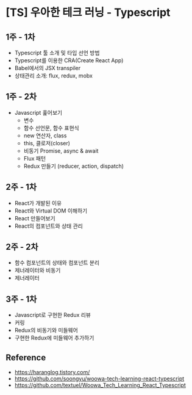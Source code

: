 # [TS] 우아한 테크 러닝 - Typescript

## 1주 - 1차 
- Typescript 툴 소개 및 타입 선언 방법
- Typescript를 이용한 CRA(Create React App)
- Babel에서의 JSX transpiler
- 상태관리 소개: flux, redux, mobx

## 1주 - 2차
- Javascript 훑어보기
    - 변수
    - 함수 선언문, 함수 표현식
    - new 연산자, class
    - this, 클로저(closer)
    - 비동기 Promise, async & await
    - Flux 패턴
    - Redux 만들기 (reducer, action, dispatch)
## 2주 - 1차
- React가 개발된 이유 
- React와 Virtual DOM 이해하기 
- React 만들어보기 
- React의 컴포넌트와 상태 관리 

## 2주 - 2차
- 함수 컴포넌트의 상태와 컴포넌트 분리 
- 제너레이터와 비동기 
- 제너레이터 

## 3주 - 1차
- Javascript로 구현한 Redux 리뷰 
- 커링 
- Redux의 비동기와 미들웨어 
- 구현한 Redux에 미들웨어 추가하기 


## Reference 
- https://haranglog.tistory.com/
- https://github.com/soongyu/woowa-tech-learning-react-typescript
- https://github.com/textuel/Woowa_Tech_Learning_React_Typescript